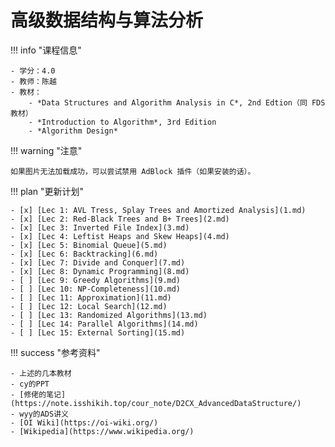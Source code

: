 # 高级数据结构与算法分析

!!! info "课程信息"

    - 学分：4.0
    - 教师：陈越
    - 教材：
        - *Data Structures and Algorithm Analysis in C*, 2nd Edtion（同 FDS 教材）
        - *Introduction to Algorithm*, 3rd Edition
        - *Algorithm Design*

!!! warning "注意"

    如果图片无法加载成功，可以尝试禁用 AdBlock 插件（如果安装的话）。

!!! plan "更新计划"

    - [x] [Lec 1: AVL Tress, Splay Trees and Amortized Analysis](1.md)
    - [x] [Lec 2: Red-Black Trees and B+ Trees](2.md) 
    - [x] [Lec 3: Inverted File Index](3.md) 
    - [x] [Lec 4: Leftist Heaps and Skew Heaps](4.md)
    - [x] [Lec 5: Binomial Queue](5.md)
    - [x] [Lec 6: Backtracking](6.md)
    - [x] [Lec 7: Divide and Conquer](7.md)
    - [x] [Lec 8: Dynamic Programming](8.md)
    - [ ] [Lec 9: Greedy Algorithms](9.md)
    - [ ] [Lec 10: NP-Completeness](10.md)
    - [ ] [Lec 11: Approximation](11.md)
    - [ ] [Lec 12: Local Search](12.md)
    - [ ] [Lec 13: Randomized Algorithms](13.md)
    - [ ] [Lec 14: Parallel Algorithms](14.md)
    - [ ] [Lec 15: External Sorting](15.md)

!!! success "参考资料"

    - 上述的几本教材
    - cy的PPT
    - [修佬的笔记](https://note.isshikih.top/cour_note/D2CX_AdvancedDataStructure/)
    - wyy的ADS讲义
    - [OI Wiki](https://oi-wiki.org/)
    - [Wikipedia](https://www.wikipedia.org/)
